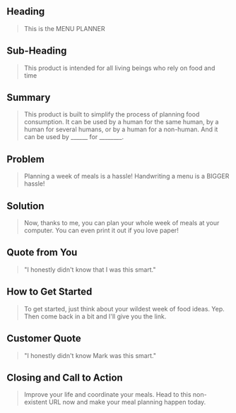 ## Heading ##
  > This is the MENU PLANNER

## Sub-Heading ##
  > This product is intended for all living beings who rely on food and time

## Summary ##
  > This product is built to simplify the process of planning food consumption. It can be used by a human for the same human, by a human for several humans, or by a human for a non-human. And it can be used by ______ for ________.  

## Problem ##
  > Planning a week of meals is a hassle! Handwriting a menu is a BIGGER hassle!

## Solution ##
  > Now, thanks to me, you can plan your whole week of meals at your computer. You can even print it out if you love paper! 

## Quote from You ##
  > "I honestly didn't know that I was this smart."

## How to Get Started ##
  > To get started, just think about your wildest week of food ideas. Yep. Then come back in a bit and I'll give you the link. 

## Customer Quote ##
  > "I honestly didn't know Mark was this smart."

## Closing and Call to Action ##
  > Improve your life and coordinate your meals. Head to this non-existent URL now and make your meal planning happen today. 
